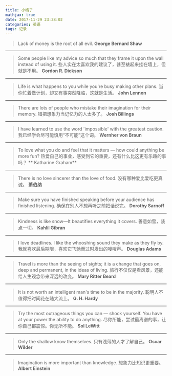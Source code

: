 ```yaml
---
title: 小橘子
mathjax: true
date: 2017-11-29 23:38:02
categories: 英语
tags: 记录
---
```


> Lack of money is the root of all evil.
> **George Bernard Shaw**
***
> Some people like my advice so much that they frame it upon the wall instead of using it. 
> 些人实在太喜欢我的建议了，甚至裱起来挂在墙上，但就是不用。
> **Gordon R. Dickson**
***
> Life is what happens to you while you're busy making other plans. 
> 当你忙着做计划，却又有事突然降临，这就是生活。
> **John Lennon**
***
> There are lots of people who mistake their imagination for their memory. 
> 错把想象力当记忆力的人太多了。
> **Josh Billings**
***
> I have learned to use the word 'impossible' with the greatest caution.
> 我已经学会尽可能慎用“不可能”这个词。
> **Wernher von Braun**
***
> To love what you do and feel that it matters — how could anything be more fun?
> 热爱自己的事业，感受到它的重要，还有什么比这更有乐趣的事吗？
> ** Katharine Graham**
***
> There is no love sincerer than the love of food.
> 没有哪种爱比爱吃更真诚。
> **萧伯纳**
***
> Make sure you have finished speaking before your audience has finished listening.
> 确保在别人不想再听之前把话说完。
> **Dorothy Sarnoff**
***
> Kindness is like snow—It beautifies everything it covers.
> 善意如雪，装点一切。
> **Kahlil Gibran**
***
> I love deadlines. I like the whooshing sound they make as they fly by.
> 我就喜欢最后期限，喜欢它飞驰而过时发出的嗖嗖声。
> **Douglas Adams**
***
> Travel is more than the seeing of sights; it is a change that goes on, deep and permanent, in the ideas of living.
> 旅行不仅仅是看风景，还能给人生观念带来深远的改变。
> **Mary Ritter Beard**
***
> It is not worth an intelligent man's time to be in the majority.
> 聪明人不值得把时间花在随大流上。
> **G. H. Hardy**
***
> Try the most outrageous things you can — shock yourself. You have at your power the ability to do anything.
> 尽你所能，尝试最离谱的事，让你自己都震惊。你无所不能。
> **Sol LeWitt**
***
> Only the shallow know themselves.
> 只有浅薄的人才了解自己。
> **Oscar Wilder**
***
> Imagination is more important than knowledge.
> 想象力比知识更重要。
> **Albert Einstein**